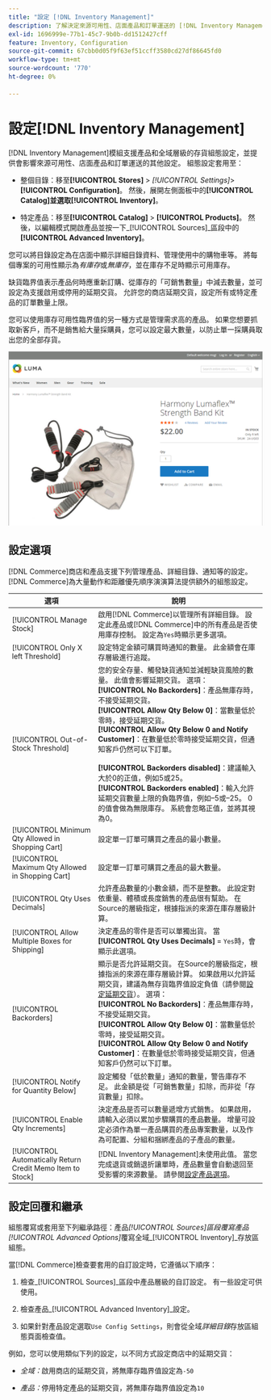 ```yaml
---
title: "設定 [!DNL Inventory Management]"
description: 了解決定來源可用性、店面產品和訂單運送的 [!DNL Inventory Management] 選項組態。
exl-id: 1696999e-77b1-45c7-9b0b-dd1512427cff
feature: Inventory, Configuration
source-git-commit: 67cbb0d05f9f63ef51ccff3580cd27df86645fd0
workflow-type: tm+mt
source-wordcount: '770'
ht-degree: 0%

---
```


# 設定[!DNL Inventory Management]

[!DNL Inventory Management]模組支援產品和全域層級的存貨組態設定，並提供會影響來源可用性、店面產品和訂單運送的其他設定。 組態設定套用至：

- 整個目錄：移至&#x200B;**[!UICONTROL Stores]** > _[!UICONTROL Settings]_>**[!UICONTROL Configuration]**。 然後，展開左側面板中的&#x200B;**[!UICONTROL Catalog]**並選取&#x200B;**[!UICONTROL Inventory]**。

- 特定產品：移至&#x200B;**[!UICONTROL Catalog]** > **[!UICONTROL Products]**。 然後，以編輯模式開啟產品並按一下&#x200B;_[!UICONTROL Sources]_區段中的&#x200B;**[!UICONTROL Advanced Inventory]**。

您可以將目錄設定為在店面中顯示詳細目錄資料、管理使用中的購物車等。 將每個專案的可用性顯示為&#x200B;_有庫存_&#x200B;或&#x200B;_無庫存_，並在庫存不足時顯示可用庫存。

缺貨臨界值表示產品何時應重新訂購、從庫存的「可銷售數量」中減去數量，並可設定為支援啟用或停用的延期交貨。 允許您的商店延期交貨，設定所有或特定產品的訂單數量上限。

您可以使用庫存可用性臨界值的另一種方式是管理需求高的產品。 如果您想要抓取新客戶，而不是銷售給大量採購員，您可以設定最大數量，以防止單一採購員取出您的全部存貨。

![有庫存的範例，剩餘1個](assets/storefront-stock-options-1-left.png)

## 設定選項

[!DNL Commerce]商店和產品支援下列管理產品、詳細目錄、通知等的設定。 [!DNL Commerce]為大量動作和距離優先順序演演算法提供額外的組態設定。

| 選項 | 說明 |
|--|--|
| [!UICONTROL Manage Stock] | 啟用[!DNL Commerce]以管理所有詳細目錄。 設定此產品或[!DNL Commerce]中的所有產品是否使用庫存控制。 設定為`Yes`時顯示更多選項。 |
| [!UICONTROL Only X left Threshold] | 設定特定金額可購買時通知的數量。 此金額會在庫存層級進行追蹤。 |
| [!UICONTROL Out-of-Stock Threshold] | 您的安全存量、觸發缺貨通知並減輕缺貨風險的數量。 此值會影響延期交貨。 選項： <br />**[!UICONTROL No Backorders]**：產品無庫存時，不接受延期交貨。<br />**[!UICONTROL Allow Qty Below 0]**：當數量低於零時，接受延期交貨。<br />**[!UICONTROL Allow Qty Below 0 and Notify Customer]**：在數量低於零時接受延期交貨，但通知客戶仍然可以下訂單。<br /><br />**[!UICONTROL Backorders disabled]**：建議輸入大於0的正值，例如5或25。 <br/>**[!UICONTROL Backorders enabled]**：輸入允許延期交貨數量上限的負臨界值，例如–5或–25。 0的值會做為無限庫存。 系統會忽略正值，並將其視為0。 |
| [!UICONTROL Minimum Qty Allowed in Shopping Cart] | 設定單一訂單可購買之產品的最小數量。 |
| [!UICONTROL Maximum Qty Allowed in Shopping Cart] | 設定單一訂單可購買之產品的最大數量。 |
| [!UICONTROL Qty Uses Decimals] | 允許產品數量的小數金額，而不是整數。 此設定對依重量、體積或長度銷售的產品很有幫助。 在Source的層級指定，根據指派的來源在庫存層級計算。 |
| [!UICONTROL Allow Multiple Boxes for Shipping] | 決定產品的零件是否可以單獨出貨。 當&#x200B;**[!UICONTROL Qty Uses Decimals]** = `Yes`時，會顯示此選項。 |
| [!UICONTROL Backorders] | 顯示是否允許延期交貨。 在Source的層級指定，根據指派的來源在庫存層級計算。 如果啟用以允許延期交貨，建議為無存貨臨界值設定負值（請參閱[設定延期交貨](backorders.md)）。 選項： <br />**[!UICONTROL No Backorders]**：產品無庫存時，不接受延期交貨。<br />**[!UICONTROL Allow Qty Below 0]**：當數量低於零時，接受延期交貨。<br />**[!UICONTROL Allow Qty Below 0 and Notify Customer]**：在數量低於零時接受延期交貨，但通知客戶仍然可以下訂單。 |
| [!UICONTROL Notify for Quantity Below] | 設定觸發「低於數量」通知的數量，警告庫存不足。 此金額是從「可銷售數量」扣除，而非從「存貨數量」扣除。 |
| [!UICONTROL Enable Qty Increments] | 決定產品是否可以數量遞增方式銷售。 如果啟用，請輸入必須以累加步驟購買的產品數量。 增量可設定必須作為單一產品購買的產品專案數量，以及作為可配置、分組和捆綁產品的子產品的數量。 |
| [!UICONTROL Automatically Return Credit Memo Item to Stock] | [!DNL Inventory Management]未使用此值。 當您完成退貨或銷退折讓單時，產品數量會自動退回至受影響的來源數量。 請參閱[設定產品選項](product-options.md)。 |

## 設定回覆和繼承

組態覆寫或套用至下列繼承路徑：產品&#x200B;_[!UICONTROL Sources]_區段覆寫產品_[!UICONTROL Advanced Options]_&#x200B;覆寫全域&#x200B;_[!UICONTROL Inventory]_存放區組態。

當[!DNL Commerce]檢查要套用的自訂設定時，它遵循以下順序：

1. 檢查&#x200B;_[!UICONTROL Sources]_區段中產品層級的自訂設定。 有一些設定可供使用。

1. 檢查產品&#x200B;_[!UICONTROL Advanced Inventory]_設定。

1. 如果針對產品設定選取`Use Config Settings`，則會從全域&#x200B;_詳細目錄_&#x200B;存放區組態頁面檢查值。

例如，您可以使用類似下列的設定，以不同方式設定商店中的延期交貨：

- _全域：_&#x200B;啟用商店的延期交貨，將無庫存臨界值設定為`-50`

- _產品：_&#x200B;停用特定產品的延期交貨，將無庫存臨界值設定為`10`
